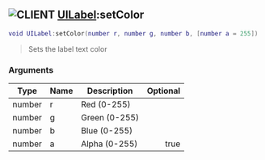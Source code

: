 ## ![](images/client.png "CLIENT") [UILabel](ui_label):setColor

```lua
void UILabel:setColor(number r, number g, number b, [number a = 255])
```

> Sets the label text color

### Arguments

| Type   | Name | Description   | Optional |
| ------ | ---- | ------------- | -------: |
| number | r    | Red (0-255)   |          |
| number | g    | Green (0-255) |          |
| number | b    | Blue (0-255)  |          |
| number | a    | Alpha (0-255) |     true |
